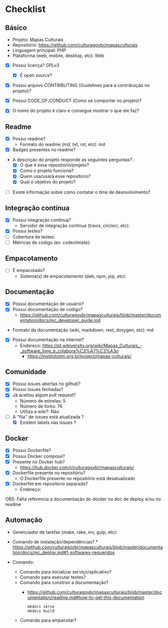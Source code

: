 # Checklist

## Básico
- Projeto: Mapas Culturais
- Repositório: https://github.com/culturagovbr/mapasculturais
- Linguagem principal:  PHP
- Plataforma (web, mobile, desktop, etc): Web

- [x] Possui licença? GPLv3
  - [x] É open source?

- [x] Possui arquivo CONTRIBUTING (Guidelines para a contribuição no projeto)?
- [x] Possui CODE_OF_CONDUCT (Como se comportar no projeto)?
- [x] O nome do projeto é claro e consegue mostrar o que ele faz?


## Readme
- [x] Possui readme?
  - Formato do readme (md, txt, rst, etc): md
- [x] Badges presentes no readme?
- A descrição do projeto responde as seguintes perguntas? :
  - [x] O que é esse repositório/projeto?
  - [x] Como o projeto funciona?
  - [x] Quem usa/usará esse repositório?
  - [x] Qual o objetivo do projeto?
- [ ] Existe informação sobre como contatar o time de desnvolvimento?



## Integração contínua
- [x] Possui integração contínua?
    - Servidor de integração contínua (travis, circleci, etc):
- [x] Possui testes?
- [ ] Cobertura de testes:
- [ ] Métricas de código (ex: codeclimate):

## Empacotamento
- [ ] É empacotado?
  - Sistema(s) de empacotamento (deb, npm, pip, etc):

## Documentação
- [x] Possui documentação de usuário?
- [x] Possui documentação de código?
   - https://github.com/culturagovbr/mapasculturais/blob/master/documentation/docs/mc_developer_guide.md
- Formato da documentação (wiki, markdown, rest, doxygen, etc): md
- [x] Possui documentação na internet?
  - Endereço: https://pt.wikiversity.org/wiki/Mapas_Culturais_-_software_livre_e_colabora%C3%A7%C3%A3o
    * https://institutotim.org.br/project/mapas-culturais/

## Comunidade
- [x] Possui issues abertas no github?
- [x] Possui issues fechadas?
- [x] Já aceitou algum pull request?
  - Número de estrelas: 5
  - Número de forks: 76
  - Utiliza a wiki?: Não
- [ ] A "fila" de issues está atualizada ?
  - [x] Existem labels nas issues ?

## Docker
- [x] Possui Dockerfile?
- [x] Possui Docker compose?
- [x] Presente no Docker hub?
  * https://hub.docker.com/r/culturagovbr/mapasculturais/
- [x] Dockerfile presente no repositório?
  - O Dockerfile presente no repositório está desatualizado
- [x] Dockerfile em repositório separado?
  - Endereço:

OBS: Falta referencia a documentação do docker no doc de deploy e/ou no readme

## Automação
- Gerenciador de tarefas (make, rake, inv, gulp, etc):
- Comando de instalação/dependências?
      * https://github.com/culturagovbr/mapasculturais/blob/master/documentation/docs/mc_deploy.md#1-softwares-requeridos

- Comando:
  - Comando para inicializar serviço/aplicativo?
  - Comando para executar testes?
  - Comando para construir a documentação?
    *   https://github.com/culturagovbr/mapasculturais/blob/master/documentation/readme.md#how-to-get-this-documentation

            mkdocs serve
            mkdocs build
  - Comando para empacotar?
